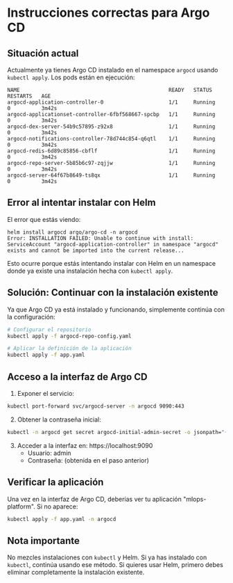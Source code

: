 # Instrucciones correctas para Argo CD

## Situación actual
Actualmente ya tienes Argo CD instalado en el namespace `argocd` usando `kubectl apply`. Los pods están en ejecución:

```
NAME                                                READY   STATUS    RESTARTS   AGE
argocd-application-controller-0                     1/1     Running   0          3m42s
argocd-applicationset-controller-6fbf568667-spcbp   1/1     Running   0          3m42s
argocd-dex-server-54b9c57895-z92x8                  1/1     Running   0          3m42s
argocd-notifications-controller-78d744c854-q6qtl    1/1     Running   0          3m42s
argocd-redis-6d89c85856-cbflf                       1/1     Running   0          3m42s
argocd-repo-server-5b85b6c97-zqjjw                  1/1     Running   0          3m42s
argocd-server-64f67b8649-ts8qx                      1/1     Running   0          3m42s
```

## Error al intentar instalar con Helm
El error que estás viendo:
```
helm install argocd argo/argo-cd -n argocd
Error: INSTALLATION FAILED: Unable to continue with install: ServiceAccount "argocd-application-controller" in namespace "argocd" exists and cannot be imported into the current release...
```

Esto ocurre porque estás intentando instalar con Helm en un namespace donde ya existe una instalación hecha con `kubectl apply`.

## Solución: Continuar con la instalación existente

Ya que Argo CD ya está instalado y funcionando, simplemente continúa con la configuración:

```bash
# Configurar el repositorio
kubectl apply -f argocd-repo-config.yaml

# Aplicar la definición de la aplicación
kubectl apply -f app.yaml
```

## Acceso a la interfaz de Argo CD

1. Exponer el servicio:
```bash
kubectl port-forward svc/argocd-server -n argocd 9090:443
```

2. Obtener la contraseña inicial:
```bash
kubectl -n argocd get secret argocd-initial-admin-secret -o jsonpath="{.data.password}" | base64 -d
```

3. Acceder a la interfaz en: https://localhost:9090
   - Usuario: admin
   - Contraseña: (obtenida en el paso anterior)

## Verificar la aplicación

Una vez en la interfaz de Argo CD, deberías ver tu aplicación "mlops-platform". Si no aparece:

```bash
kubectl apply -f app.yaml -n argocd
```

## Nota importante
No mezcles instalaciones con `kubectl` y Helm. Si ya has instalado con `kubectl`, continúa usando ese método. Si quieres usar Helm, primero debes eliminar completamente la instalación existente.